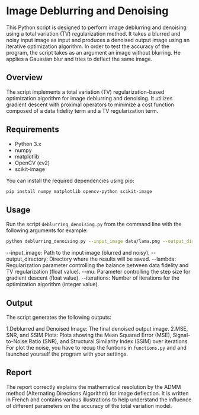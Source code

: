 # Image Deblurring and Denoising

This Python script is designed to perform image deblurring and denoising using a total variation (TV) regularization method. It takes a blurred and noisy input image as input and produces a denoised output image using an iterative optimization algorithm. In order to test the accuracy of the program, the script takes as an argument an image without blurring. He applies a Gaussian blur and tries to deflect the same image.

## Overview

The script implements a total variation (TV) regularization-based optimization algorithm for image deblurring and denoising. It utilizes gradient descent with proximal operators to minimize a cost function composed of a data fidelity term and a TV regularization term.

## Requirements

- Python 3.x
- numpy
- matplotlib
- OpenCV (cv2)
- scikit-image

You can install the required dependencies using pip:

```bash
pip install numpy matplotlib opencv-python scikit-image
```

## Usage
Run the script `deblurring_denoising.py` from the command line with the following arguments for example:
```bash
python deblurring_denoising.py --input_image data/lama.png --output_directory results --Lambda 0.1 --mu 0.01 --iterations 100
```
--input_image: Path to the input image (blurred and noisy).
--output_directory: Directory where the results will be saved.
--lambda: Regularization parameter controlling the balance between data fidelity and TV regularization (float value).
--mu: Parameter controlling the step size for gradient descent (float value).
--iterations: Number of iterations for the optimization algorithm (integer value).

## Output
The script generates the following outputs:

1.Deblurred and Denoised Image: The final denoised output image.
2.MSE, SNR, and SSIM Plots: Plots showing the Mean Squared Error (MSE), Signal-to-Noise Ratio (SNR), and Structural Similarity Index (SSIM) over iterations
For plot the noise, you have to recup the funtions in `functions.py` and and launched yourself the program with your settings.

## Report 
The report correctly explains the mathematical resolution by the ADMM method (Alternating Directions Algorithm) for image deflection. It is written in French and contains various illustrations to help understand the influence of different parameters on the accuracy of the total variation model.
